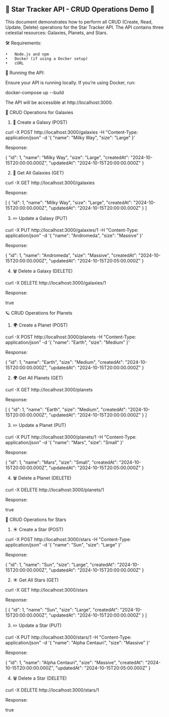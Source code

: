 ## 🌌 Star Tracker API - CRUD Operations Demo 🚀

This document demonstrates how to perform all CRUD (Create, Read, Update, Delete) operations for the Star Tracker API. The API contains three celestial resources: Galaxies, Planets, and Stars.

🛠 Requirements:

	•	Node.js and npm
	•	Docker (if using a Docker setup)
	•	cURL

🚀 Running the API:

Ensure your API is running locally. If you’re using Docker, run:

docker-compose up --build

The API will be accessible at http://localhost:3000.

🌌 CRUD Operations for Galaxies

1. 🌟 Create a Galaxy (POST)

curl -X POST http://localhost:3000/galaxies -H "Content-Type: application/json" -d '{
  "name": "Milky Way",
  "size": "Large"
}'

Response:

{
  "id": 1,
  "name": "Milky Way",
  "size": "Large",
  "createdAt": "2024-10-15T20:00:00.000Z",
  "updatedAt": "2024-10-15T20:00:00.000Z"
}

2. 🔭 Get All Galaxies (GET)

curl -X GET http://localhost:3000/galaxies

Response:

[
  {
    "id": 1,
    "name": "Milky Way",
    "size": "Large",
    "createdAt": "2024-10-15T20:00:00.000Z",
    "updatedAt": "2024-10-15T20:00:00.000Z"
  }
]

3. ✏️ Update a Galaxy (PUT)

curl -X PUT http://localhost:3000/galaxies/1 -H "Content-Type: application/json" -d '{
  "name": "Andromeda",
  "size": "Massive"
}'

Response:

{
  "id": 1,
  "name": "Andromeda",
  "size": "Massive",
  "createdAt": "2024-10-15T20:00:00.000Z",
  "updatedAt": "2024-10-15T20:05:00.000Z"
}

4. 🗑️ Delete a Galaxy (DELETE)

curl -X DELETE http://localhost:3000/galaxies/1

Response:

true

🪐 CRUD Operations for Planets

1. 🌍 Create a Planet (POST)

curl -X POST http://localhost:3000/planets -H "Content-Type: application/json" -d '{
  "name": "Earth",
  "size": "Medium"
}'

Response:

{
  "id": 1,
  "name": "Earth",
  "size": "Medium",
  "createdAt": "2024-10-15T20:00:00.000Z",
  "updatedAt": "2024-10-15T20:00:00.000Z"
}

2. 🌍 Get All Planets (GET)

curl -X GET http://localhost:3000/planets

Response:

[
  {
    "id": 1,
    "name": "Earth",
    "size": "Medium",
    "createdAt": "2024-10-15T20:00:00.000Z",
    "updatedAt": "2024-10-15T20:00:00.000Z"
  }
]

3. ✏️ Update a Planet (PUT)

curl -X PUT http://localhost:3000/planets/1 -H "Content-Type: application/json" -d '{
  "name": "Mars",
  "size": "Small"
}'

Response:

{
  "id": 1,
  "name": "Mars",
  "size": "Small",
  "createdAt": "2024-10-15T20:00:00.000Z",
  "updatedAt": "2024-10-15T20:05:00.000Z"
}

4. 🗑️ Delete a Planet (DELETE)

curl -X DELETE http://localhost:3000/planets/1

Response:

true

🌟 CRUD Operations for Stars

1. ☀️ Create a Star (POST)

curl -X POST http://localhost:3000/stars -H "Content-Type: application/json" -d '{
  "name": "Sun",
  "size": "Large"
}'

Response:

{
  "id": 1,
  "name": "Sun",
  "size": "Large",
  "createdAt": "2024-10-15T20:00:00.000Z",
  "updatedAt": "2024-10-15T20:00:00.000Z"
}

2. ☀️ Get All Stars (GET)

curl -X GET http://localhost:3000/stars

Response:

[
  {
    "id": 1,
    "name": "Sun",
    "size": "Large",
    "createdAt": "2024-10-15T20:00:00.000Z",
    "updatedAt": "2024-10-15T20:00:00.000Z"
  }
]

3. ✏️ Update a Star (PUT)

curl -X PUT http://localhost:3000/stars/1 -H "Content-Type: application/json" -d '{
  "name": "Alpha Centauri",
  "size": "Massive"
}'

Response:

{
  "id": 1,
  "name": "Alpha Centauri",
  "size": "Massive",
  "createdAt": "2024-10-15T20:00:00.000Z",
  "updatedAt": "2024-10-15T20:05:00.000Z"
}

4. 🗑️ Delete a Star (DELETE)

curl -X DELETE http://localhost:3000/stars/1

Response:

true